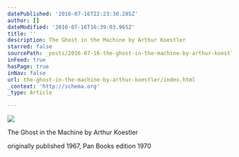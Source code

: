 ```yaml
---
datePublished: '2016-07-16T22:23:30.285Z'
author: []
dateModified: '2016-07-16T16:39:03.965Z'
title: ''
description: The Ghost in the Machine by Arthur Koestler
starred: false
sourcePath: _posts/2016-07-16-the-ghost-in-the-machine-by-arthur-koestler.md
inFeed: true
hasPage: true
inNav: false
url: the-ghost-in-the-machine-by-arthur-koestler/index.html
_context: 'http://schema.org'
_type: Article

---
```

![](https://the-grid-user-content.s3-us-west-2.amazonaws.com/876b8fcd-3731-4d73-85f4-91566ff3d38e.jpg)

The Ghost in the Machine by Arthur Koestler

originally published 1967, Pan Books edition 1970